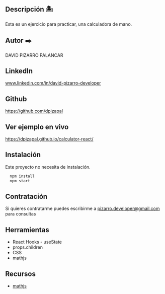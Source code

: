 ## Descripción 🏝

Esta es un ejercicio para practicar, una calculadora de mano.

## Autor ✒️

DAVID PIZARRO PALANCAR  

## LinkedIn
www.linkedin.com/in/david-pizarro-developer
## Github
https://github.com/dpizapal

## Ver ejemplo en vivo

https://dpizapal.github.io/calculator-react/

## Instalación

Este proyecto no necesita de instalación.
```bash
  npm install
  npm start
```

## Contratación

Si quieres contratarme puedes escribirme a pizarro.developer@gmail.com para consultas


## Herramientas

- React Hooks - useState
- props.children 
- CSS
- mathjs


## Recursos

- [mathjs](https://mathjs.org/)

